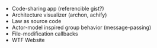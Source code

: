- Code-sharing app (referencible gist?)
- Architecture visualizer (archon, achify)
- Law as source code
- Actor-model inspired group behavior (message-passing)
- File-modification callbacks
- WTF Website
